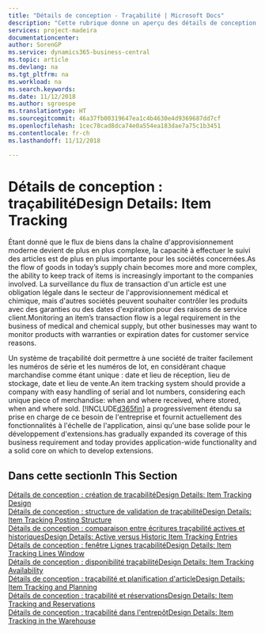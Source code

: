 ```yaml
---
title: "Détails de conception - Traçabilité | Microsoft Docs"
description: "Cette rubrique donne un aperçu des détails de conception pour la traçabilité."
services: project-madeira
documentationcenter: 
author: SorenGP
ms.service: dynamics365-business-central
ms.topic: article
ms.devlang: na
ms.tgt_pltfrm: na
ms.workload: na
ms.search.keywords: 
ms.date: 11/12/2018
ms.author: sgroespe
ms.translationtype: HT
ms.sourcegitcommit: 46a37fb00319647ea1c4b4630e4d9369687dd7cf
ms.openlocfilehash: 1cec78cad8dca74e0a554ea183dae7a75c1b3451
ms.contentlocale: fr-ch
ms.lasthandoff: 11/12/2018

---
```

# <a name="design-details-item-tracking"></a><span data-ttu-id="14e40-103">Détails de conception : traçabilité</span><span class="sxs-lookup"><span data-stu-id="14e40-103">Design Details: Item Tracking</span></span>
<span data-ttu-id="14e40-104">Étant donné que le flux de biens dans la chaîne d'approvisionnement moderne devient de plus en plus complexe, la capacité à effectuer le suivi des articles est de plus en plus importante pour les sociétés concernées.</span><span class="sxs-lookup"><span data-stu-id="14e40-104">As the flow of goods in today’s supply chain becomes more and more complex, the ability to keep track of items is increasingly important to the companies involved.</span></span> <span data-ttu-id="14e40-105">La surveillance du flux de transaction d'un article est une obligation légale dans le secteur de l'approvisionnement médical et chimique, mais d'autres sociétés peuvent souhaiter contrôler les produits avec des garanties ou des dates d'expiration pour des raisons de service client.</span><span class="sxs-lookup"><span data-stu-id="14e40-105">Monitoring an item’s transaction flow is a legal requirement in the business of medical and chemical supply, but other businesses may want to monitor products with warranties or expiration dates for customer service reasons.</span></span>  

<span data-ttu-id="14e40-106">Un système de traçabilité doit permettre à une société de traiter facilement les numéros de série et les numéros de lot, en considérant chaque marchandise comme étant unique : date et lieu de réception, lieu de stockage, date et lieu de vente.</span><span class="sxs-lookup"><span data-stu-id="14e40-106">An item tracking system should provide a company with easy handling of serial and lot numbers, considering each unique piece of merchandise: when and where received, where stored, when and where sold.</span></span> [!INCLUDE[d365fin](includes/d365fin_md.md)] <span data-ttu-id="14e40-107">a progressivement étendu sa prise en charge de ce besoin de l'entreprise et fournit actuellement des fonctionnalités à l'échelle de l'application, ainsi qu'une base solide pour le développement d'extensions.</span><span class="sxs-lookup"><span data-stu-id="14e40-107">has gradually expanded its coverage of this business requirement and today provides application-wide functionality and a solid core on which to develop extensions.</span></span>  

## <a name="in-this-section"></a><span data-ttu-id="14e40-108">Dans cette section</span><span class="sxs-lookup"><span data-stu-id="14e40-108">In This Section</span></span>  
[<span data-ttu-id="14e40-109">Détails de conception : création de traçabilité</span><span class="sxs-lookup"><span data-stu-id="14e40-109">Design Details: Item Tracking Design</span></span>](design-details-item-tracking-design.md)  
[<span data-ttu-id="14e40-110">Détails de conception : structure de validation de traçabilité</span><span class="sxs-lookup"><span data-stu-id="14e40-110">Design Details: Item Tracking Posting Structure</span></span>](design-details-item-tracking-posting-structure.md)  
[<span data-ttu-id="14e40-111">Détails de conception : comparaison entre écritures traçabilité actives et historiques</span><span class="sxs-lookup"><span data-stu-id="14e40-111">Design Details: Active versus Historic Item Tracking Entries</span></span>](design-details-active-versus-historic-item-tracking-entries.md)  
[<span data-ttu-id="14e40-112">Détails de conception : fenêtre Lignes traçabilité</span><span class="sxs-lookup"><span data-stu-id="14e40-112">Design Details: Item Tracking Lines Window</span></span>](design-details-item-tracking-lines-window.md)  
[<span data-ttu-id="14e40-113">Détails de conception : disponibilité traçabilité</span><span class="sxs-lookup"><span data-stu-id="14e40-113">Design Details: Item Tracking Availability</span></span>](design-details-item-tracking-availability.md)  
[<span data-ttu-id="14e40-114">Détails de conception : traçabilité et planification d'article</span><span class="sxs-lookup"><span data-stu-id="14e40-114">Design Details: Item Tracking and Planning</span></span>](design-details-item-tracking-and-planning.md)  
[<span data-ttu-id="14e40-115">Détails de conception : traçabilité et réservations</span><span class="sxs-lookup"><span data-stu-id="14e40-115">Design Details: Item Tracking and Reservations</span></span>](design-details-item-tracking-and-reservations.md)  
[<span data-ttu-id="14e40-116">Détails de conception : traçabilité dans l'entrepôt</span><span class="sxs-lookup"><span data-stu-id="14e40-116">Design Details: Item Tracking in the Warehouse</span></span>](design-details-item-tracking-in-the-warehouse.md)

